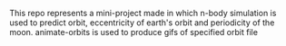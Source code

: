 This repo represents a mini-project made in which n-body simulation is used to predict orbit, eccentricity of earth's orbit and periodicity of the moon. animate-orbits is used to produce gifs of specified orbit file
